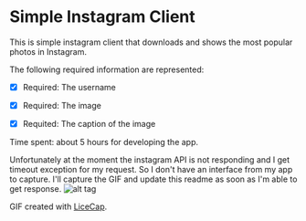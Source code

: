 

# Simple Instagram Client

This is simple instagram client that downloads and shows the most popular photos in Instagram.

The following required information are represented:

* [x] Required: The username 
* [x] Required: The image 
* [x] Requited: The caption of the image


Time spent: about 5 hours for developing  the app.

Unfortunately at the moment the instagram API is not responding and I get timeout exception for my request. So I don't have an interface from my app to capture. I'll capture the GIF and update this readme as soon as I'm able to get response. 
![alt tag](https://github.com/keikha/YAndroid/blob/master/simpleInstgClient/instagramClient.gif)


GIF created with [LiceCap](http://www.cockos.com/licecap/).
